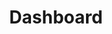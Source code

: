 ---
title: Dashboard
description: GBIF Data Dashboard
layout: compose
composition:
  - type: dashboard
config:
  charts:
    [
      kingdom,
      phylum,
      class,
      taxa,
      typeStatus
      synonyms,
      continent,
      country,
      stateProvince,
      year,
      month,
      recordedBy,
      identifiedBy,
      collectionKey,
      institutionKey,
      datasetKey,
      occurrenceSummary
    ]
---